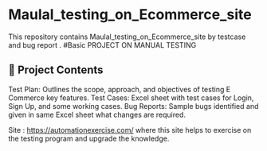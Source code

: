 # Maulal_testing_on_Ecommerce_site
This repository contains Maulal_testing_on_Ecommerce_site by testcase and bug report .
 #Basic PROJECT ON MANUAL TESTING
 
## 🧪 Project Contents

Test Plan: Outlines the scope, approach, and objectives of testing  E Commerce key features.
 Test Cases: Excel sheet with test cases for Login, Sign Up, and some working cases.
 Bug Reports: Sample bugs identified and given in same Excel  sheet what changes are required.
 
Site : https://automationexercise.com/
where this site helps to exercise on the testing program and upgrade the knowledge.
